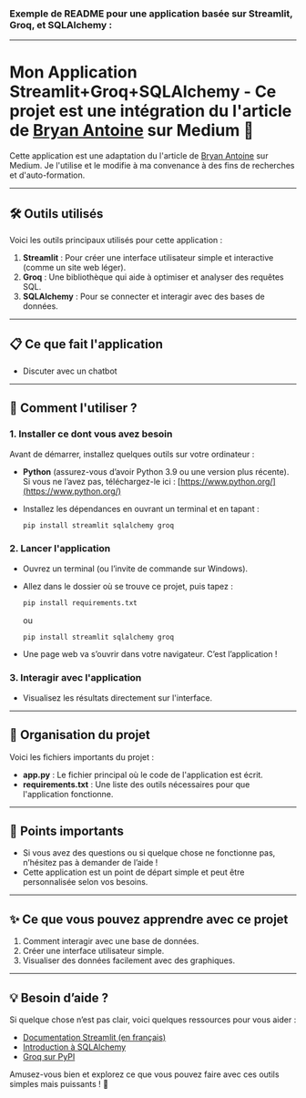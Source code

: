 ### Exemple de README pour une application basée sur **Streamlit**, **Groq**, et **SQLAlchemy** :

---

# **Mon Application Streamlit+Groq+SQLAlchemy - Ce projet est une intégration du l'article de [Bryan Antoine](https://medium.com/@b.antoine.se/building-a-custom-chatbot-a-streamlit-guide-to-ai-conversations-4ef524f0ea3f) sur Medium 🚀**

Cette application est une adaptation du l'article de [Bryan Antoine](https://medium.com/@b.antoine.se/building-a-custom-chatbot-a-streamlit-guide-to-ai-conversations-4ef524f0ea3f) sur Medium. Je l'utilise et le modifie à ma convenance à des fins de recherches et d'auto-formation.

---

## **🛠 Outils utilisés**
Voici les outils principaux utilisés pour cette application :
1. **Streamlit** : Pour créer une interface utilisateur simple et interactive (comme un site web léger).
2. **Groq** : Une bibliothèque qui aide à optimiser et analyser des requêtes SQL.
3. **SQLAlchemy** : Pour se connecter et interagir avec des bases de données.

---

## **📋 Ce que fait l'application**
- Discuter avec un chatbot

---

## **🚀 Comment l'utiliser ?**
### 1. **Installer ce dont vous avez besoin**
Avant de démarrer, installez quelques outils sur votre ordinateur :
- **Python** (assurez-vous d’avoir Python 3.9 ou une version plus récente).  
  Si vous ne l’avez pas, téléchargez-le ici : [https://www.python.org/](https://www.python.org/)

- Installez les dépendances en ouvrant un terminal et en tapant :
  ```bash
  pip install streamlit sqlalchemy groq
  ```

### 2. **Lancer l'application**
- Ouvrez un terminal (ou l’invite de commande sur Windows).
- Allez dans le dossier où se trouve ce projet, puis tapez :
  ```bash
  pip install requirements.txt
  ```
  ou
  ```bash
  pip install streamlit sqlalchemy groq
  ```

- Une page web va s’ouvrir dans votre navigateur. C’est l’application !

### 3. **Interagir avec l'application**
- Visualisez les résultats directement sur l'interface.

---

## **📂 Organisation du projet**
Voici les fichiers importants du projet :
- **app.py** : Le fichier principal où le code de l'application est écrit.
- **requirements.txt** : Une liste des outils nécessaires pour que l'application fonctionne.

---

## **📢 Points importants**
- Si vous avez des questions ou si quelque chose ne fonctionne pas, n’hésitez pas à demander de l’aide !
- Cette application est un point de départ simple et peut être personnalisée selon vos besoins.

---

## **✨ Ce que vous pouvez apprendre avec ce projet**
1. Comment interagir avec une base de données.
2. Créer une interface utilisateur simple.
3. Visualiser des données facilement avec des graphiques.

---

## **💡 Besoin d’aide ?**
Si quelque chose n’est pas clair, voici quelques ressources pour vous aider :
- [Documentation Streamlit (en français)](https://docs.streamlit.io/)
- [Introduction à SQLAlchemy](https://docs.sqlalchemy.org/)
- [Groq sur PyPI](https://pypi.org/project/groq/)

Amusez-vous bien et explorez ce que vous pouvez faire avec ces outils simples mais puissants ! 🎉
